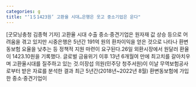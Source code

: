 ```yaml
---
categories: g
title: "‘1＄1423원’ 고환율 시대…은행은 웃고 중소기업은 운다"
---
```

[굿모닝충청 김종혁 기자] 고환율 시대 수출 중소·중견기업은 원자재 값 상승 등으로 어려움을 겪고 있지만 시중은행은 5년간 191억 원의 환차이익을 얻은 것으로 나타나 환변동보험 요율을 낮추는 등 정책적 지원 마련이 요구된다.26일 외환시장에서 원달러 환율이 1423.10원을 기록했다. 글로벌 금융위기 이후 13년 6개월여 만에 최고치를 갈아치우며 고환율시대를 질주하고 있는 것.이장섭 의원(민주당 청주서원)이 이날 무역보험공사로부터 받은 자료를 분석한 결과 최근 5년간(2018년~2022년 8월) 환변동보험에 가입한 중소·중견기업이